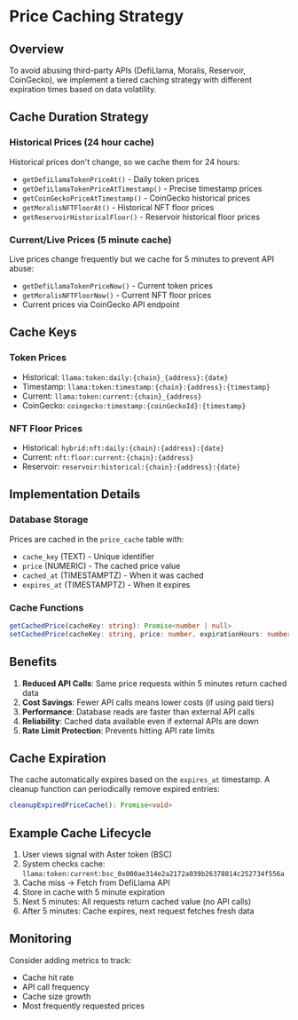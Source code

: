 # Price Caching Strategy

## Overview
To avoid abusing third-party APIs (DefiLlama, Moralis, Reservoir, CoinGecko), we implement a tiered caching strategy with different expiration times based on data volatility.

## Cache Duration Strategy

### Historical Prices (24 hour cache)
Historical prices don't change, so we cache them for 24 hours:
- `getDefiLlamaTokenPriceAt()` - Daily token prices
- `getDefiLlamaTokenPriceAtTimestamp()` - Precise timestamp prices
- `getCoinGeckoPriceAtTimestamp()` - CoinGecko historical prices
- `getMoralisNFTFloorAt()` - Historical NFT floor prices
- `getReservoirHistoricalFloor()` - Reservoir historical floor prices

### Current/Live Prices (5 minute cache)
Live prices change frequently but we cache for 5 minutes to prevent API abuse:
- `getDefiLlamaTokenPriceNow()` - Current token prices
- `getMoralisNFTFloorNow()` - Current NFT floor prices
- Current prices via CoinGecko API endpoint

## Cache Keys

### Token Prices
- Historical: `llama:token:daily:{chain}_{address}:{date}`
- Timestamp: `llama:token:timestamp:{chain}:{address}:{timestamp}`
- Current: `llama:token:current:{chain}_{address}`
- CoinGecko: `coingecko:timestamp:{coinGeckoId}:{timestamp}`

### NFT Floor Prices
- Historical: `hybrid:nft:daily:{chain}:{address}:{date}`
- Current: `nft:floor:current:{chain}:{address}`
- Reservoir: `reservoir:historical:{chain}:{address}:{date}`

## Implementation Details

### Database Storage
Prices are cached in the `price_cache` table with:
- `cache_key` (TEXT) - Unique identifier
- `price` (NUMERIC) - The cached price value
- `cached_at` (TIMESTAMPTZ) - When it was cached
- `expires_at` (TIMESTAMPTZ) - When it expires

### Cache Functions
```typescript
getCachedPrice(cacheKey: string): Promise<number | null>
setCachedPrice(cacheKey: string, price: number, expirationHours: number): Promise<boolean>
```

## Benefits

1. **Reduced API Calls**: Same price requests within 5 minutes return cached data
2. **Cost Savings**: Fewer API calls means lower costs (if using paid tiers)
3. **Performance**: Database reads are faster than external API calls
4. **Reliability**: Cached data available even if external APIs are down
5. **Rate Limit Protection**: Prevents hitting API rate limits

## Cache Expiration

The cache automatically expires based on the `expires_at` timestamp. A cleanup function can periodically remove expired entries:

```typescript
cleanupExpiredPriceCache(): Promise<void>
```

## Example Cache Lifecycle

1. User views signal with Aster token (BSC)
2. System checks cache: `llama:token:current:bsc_0x000ae314e2a2172a039b26378814c252734f556a`
3. Cache miss → Fetch from DefiLlama API
4. Store in cache with 5 minute expiration
5. Next 5 minutes: All requests return cached value (no API calls)
6. After 5 minutes: Cache expires, next request fetches fresh data

## Monitoring

Consider adding metrics to track:
- Cache hit rate
- API call frequency
- Cache size growth
- Most frequently requested prices
